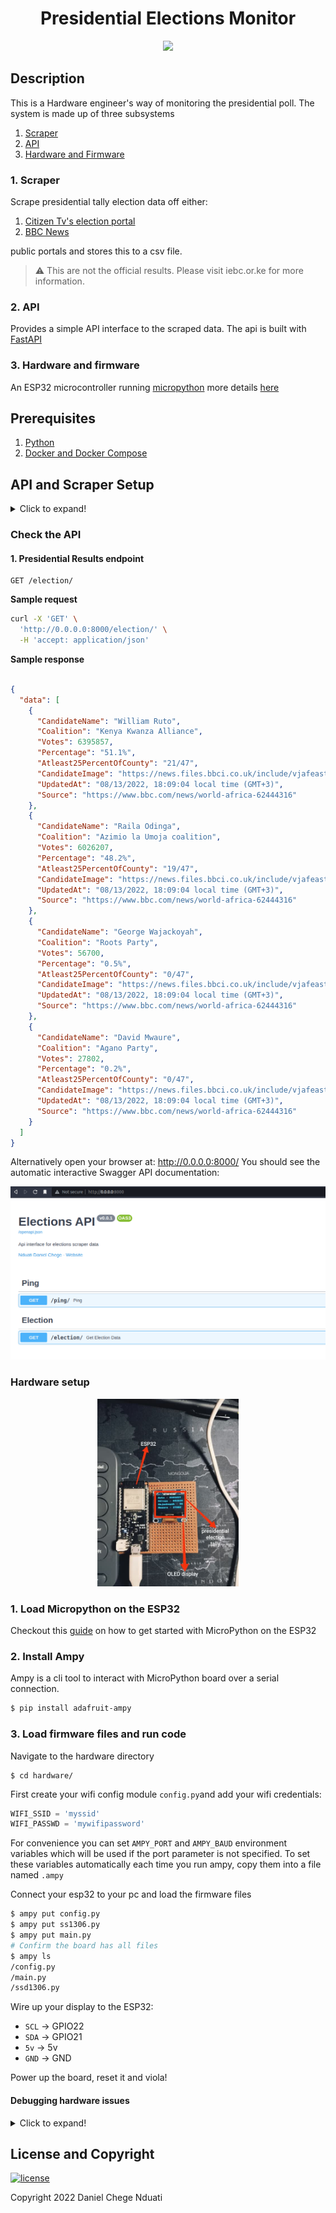 <h1 align="center"> Presidential Elections Monitor </h1>
<p align="center">
    <img src="images/demo.gif">
</p>

## <b>Description</b>
This is a Hardware engineer's way of monitoring the presidential poll. The system is made up of three subsystems
1. [Scraper](scraper/)
2. [API](api/)
3. [Hardware and Firmware](hardware/README.md)

### 1. Scraper
Scrape presidential tally election data off either:
1. [Citizen Tv's election portal](https://elections.citizen.digital/)
2. [BBC News](https://www.bbc.com/news/world-africa-62444316)

public portals and stores this to a csv file.

> :warning: This are not the official results. Please visit iebc.or.ke for more information.

### 2. API
Provides a simple API interface to the scraped data. The api is built with [FastAPI](https://fastapi.tiangolo.com/)

### 3. Hardware and firmware
An ESP32 microcontroller running [micropython](https://micropython.org/) more details [here](hardware)
## <b>Prerequisites</b>
1. [Python](https://www.python.org/downloads/)
2. [Docker and Docker Compose](https://docs.docker.com/get-docker/)

## <b>API and Scraper Setup</b>
<details>
<summary>Click to expand!</summary>

### Clone the repository
```bash
$ git clone https://github.com/DanNduati/Elections_watch.git
$ cd Elections_watch/
```
### 1. Local Installation
#### Install dependencies
Create a python virtual environment activate it and install dependencies
```bash
$ python3 -m venv venv
$ source venv/bin/activate
$ pip install -r requirements.txt
```
#### Schedule the scraper
> :warning: The cron service is only available for **Unix-based systems** checkout the Windows OS equivalent to a cron job called a [scheduled task](https://active-directory-wp.com/docs/Usage/How_to_add_a_cron_job_on_Windows/Scheduled_tasks_and_cron_jobs_on_Windows/)

Schedule the scraper to run every `n`th duration with cron. In my case i ran the scraper every 15 minutes by adding the following to your crontab file:
```bash
$ crontab -e
```
```bash
*/15 * * * * <path to your virtual environment python executable> <path to the scraper script>
```
As usual I run my cronjobs on my Pi by adding the following to the current user's crontab file:
```bash
*/15 * * * * /home/pi/Desktop/Elections_watch/venv/bin/python /home/pi/Desktop/Elections_watch/scraper/scraper_bbc.py
```

#### Run the API server
Run the API server with exposing port 8000:
```bash
$ uvicorn api.main:app --port 8000 --host 0.0.0.0
```
</details>


### Check the API
#### 1. <b>Presidential Results endpoint</b>
```http
GET /election/
```
__Sample request__
```bash
curl -X 'GET' \
  'http://0.0.0.0:8000/election/' \
  -H 'accept: application/json'
```
__Sample response__
```json

{
  "data": [
    {
      "CandidateName": "William Ruto",
      "Coalition": "Kenya Kwanza Alliance",
      "Votes": 6395857,
      "Percentage": "51.1%",
      "Atleast25PercentOfCounty": "21/47",
      "CandidateImage": "https://news.files.bbci.co.uk/include/vjafeast/642-kenya-presidential-elections-results/assets/app-project-assets/img/candidates/kka.png",
      "UpdatedAt": "08/13/2022, 18:09:04 local time (GMT+3)",
      "Source": "https://www.bbc.com/news/world-africa-62444316"
    },
    {
      "CandidateName": "Raila Odinga",
      "Coalition": "Azimio la Umoja coalition",
      "Votes": 6026207,
      "Percentage": "48.2%",
      "Atleast25PercentOfCounty": "19/47",
      "CandidateImage": "https://news.files.bbci.co.uk/include/vjafeast/642-kenya-presidential-elections-results/assets/app-project-assets/img/candidates/alu.png",
      "UpdatedAt": "08/13/2022, 18:09:04 local time (GMT+3)",
      "Source": "https://www.bbc.com/news/world-africa-62444316"
    },
    {
      "CandidateName": "George Wajackoyah",
      "Coalition": "Roots Party",
      "Votes": 56700,
      "Percentage": "0.5%",
      "Atleast25PercentOfCounty": "0/47",
      "CandidateImage": "https://news.files.bbci.co.uk/include/vjafeast/642-kenya-presidential-elections-results/assets/app-project-assets/img/candidates/roots.png",
      "UpdatedAt": "08/13/2022, 18:09:04 local time (GMT+3)",
      "Source": "https://www.bbc.com/news/world-africa-62444316"
    },
    {
      "CandidateName": "David Mwaure",
      "Coalition": "Agano Party",
      "Votes": 27802,
      "Percentage": "0.2%",
      "Atleast25PercentOfCounty": "0/47",
      "CandidateImage": "https://news.files.bbci.co.uk/include/vjafeast/642-kenya-presidential-elections-results/assets/app-project-assets/img/candidates/agano.png",
      "UpdatedAt": "08/13/2022, 18:09:04 local time (GMT+3)",
      "Source": "https://www.bbc.com/news/world-africa-62444316"
    }
  ]
}
```
Alternatively open your browser at: http://0.0.0.0:8000/
You should see the automatic interactive Swagger API documentation:
<p align="center">
    <img src="images/swagger_docs.png">
</p>

### <b>Hardware setup</b>

<p align="center">
    <img height=300 src="images/anotated.jpg">
</p>

### 1. Load Micropython on the ESP32
Checkout this [guide](https://docs.micropython.org/en/latest/esp32/tutorial/intro.html) on how to get started with MicroPython on the ESP32
### 2. Install Ampy
Ampy is a cli tool to interact with MicroPython board over a serial connection.
```bash
$ pip install adafruit-ampy
```
### 3. Load firmware files and run code
Navigate to the hardware directory
```
$ cd hardware/
```
First create your wifi config module `config.py`and add your wifi credentials:

```python
WIFI_SSID = 'myssid'
WIFI_PASSWD = 'mywifipassword'
```
For convenience you can set `AMPY_PORT` and `AMPY_BAUD` environment variables which will be used if the port parameter is not specified. To set these variables automatically each time you run ampy, copy them into a file named `.ampy`

Connect your esp32 to your pc and load the firmware files
```bash
$ ampy put config.py
$ ampy put ss1306.py
$ ampy put main.py
# Confirm the board has all files
$ ampy ls
/config.py
/main.py
/ssd1306.py
```
Wire up your display to the ESP32:
* `SCL` -> GPIO22
* `SDA` -> GPIO21
* `5v` -> 5v
* `GND` -> GND

Power up the board, reset it and viola!

#### Debugging hardware issues

<details>
<summary>Click to expand!</summary>

If you ran into an issue with the hardware, you can check the device's serial output.

To check the device name for the serial port of your ESP32 board run this command two times, first with the board unplugged, then with plugged in. The port which appears the second time is the one you need:

```bash
$ ls /dev/tty*
```
Open the serial port with whatever serial terminal tool you have I use `picocom` you could also try `screen` or `minicom`:

```bash
$ picocom -b 115200 /dev/ttyUSB0
picocom v2.2

port is        : /dev/ttyUSB0
flowcontrol    : none
baudrate is    : 115200
parity is      : none
databits are   : 8
stopbits are   : 1
escape is      : C-a
local echo is  : no
noinit is      : no
noreset is     : no
nolock is      : no
send_cmd is    : sz -vv
receive_cmd is : rz -vv -E
imap is        : 
omap is        : 
emap is        : crcrlf,delbs,

Type [C-a] [C-h] to see available commands

Terminal ready

MPY: soft reboot
Connected to dan_wifi
Network config: ('192.168.100.12', '255.255.255.0', '192.168.100.1', '192.168.100.1')
```
You should see whatever exception error your board run to not me though lol.
</details>

## <b>License and Copyright</b>
[![license](https://img.shields.io/github/license/mashape/apistatus.svg?style=for-the-badge)](LICENSE)

Copyright 2022 Daniel Chege Nduati
